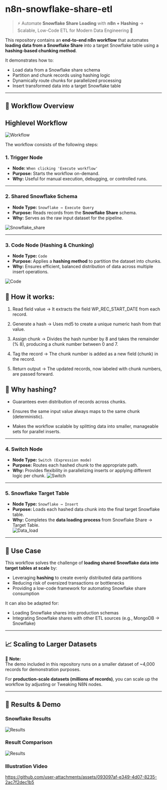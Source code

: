 # n8n-snowflake-share-etl

> ⚡ Automate **Snowflake Share Loading** with **n8n + Hashing** → Scalable, Low-Code ETL for Modern Data Engineering 🚀

This repository contains an **end-to-end n8n workflow** that automates **loading data from a Snowflake Share** into a target Snowflake table using a **hashing-based chunking method**.  

It demonstrates how to:  
- Load data from a Snowflake share schema  
- Partition and chunk records using hashing logic  
- Dynamically route chunks for parallelized processing  
- Insert transformed data into a target Snowflake table  

---

## 🚀 Workflow Overview  

## Highlevel Workflow

![Workflow](images/Workflow.png)

The workflow consists of the following steps:

### 1. **Trigger Node**
- **Node:** `When clicking 'Execute workflow'`  
- **Purpose:** Starts the workflow on-demand.  
- **Why:** Useful for manual execution, debugging, or controlled runs.  

---

### 2. **Shared Snowflake Schema**
- **Node Type:** `Snowflake → Execute Query`  
- **Purpose:** Reads records from the **Snowflake Share** schema.  
- **Why:** Serves as the raw input dataset for the pipeline.  

![Snowflake_share](images/Shared_Snowflake.png)

---

### 3. **Code Node (Hashing & Chunking)**
- **Node Type:** `Code`  
- **Purpose:** Applies a **hashing method** to partition the dataset into chunks.  
- **Why:** Ensures efficient, balanced distribution of data across multiple insert operations.  

![Code](images/Code.png)

## 🔎 How it works:

1.  Read field value → It extracts the field WP_REC_START_DATE from each record.

2. Generate a hash → Uses md5 to create a unique numeric hash from that value.

3. Assign chunk → Divides the hash number by 8 and takes the remainder (% 8), producing a chunk number between 0 and 7.

4. Tag the record → The chunk number is added as a new field (chunk) in the record.

5. Return output → The updated records, now labeled with chunk numbers, are passed forward.


## 🎯 Why hashing?

- Guarantees even distribution of records across chunks.

- Ensures the same input value always maps to the same chunk (deterministic).

- Makes the workflow scalable by splitting data into smaller, manageable sets for parallel inserts.

---

### 4. **Switch Node**
- **Node Type:** `Switch (Expression mode)`  
- **Purpose:** Routes each hashed chunk to the appropriate path.  
- **Why:** Provides flexibility in parallelizing inserts or applying different logic per chunk. 
![Switch](images/Switch.png) 

---

### 5. **Snowflake Target Table**
- **Node Type:** `Snowflake → Insert`  
- **Purpose:** Loads each hashed data chunk into the final target Snowflake table.  
- **Why:** Completes the **data loading process** from Snowflake Share → Target Table.  
![Data_load](images/Snowflake_Target.png) 
---

## 🎯 Use Case  

This workflow solves the challenge of **loading shared Snowflake data into target tables at scale** by:  
- Leveraging **hashing** to create evenly distributed data partitions  
- Reducing risk of oversized transactions or bottlenecks  
- Providing a low-code framework for automating Snowflake share consumption  

It can also be adapted for:  

- Loading Snowflake shares into production schemas  
- Integrating Snowflake shares with other ETL sources (e.g., MongoDB → Snowflake)  

---

## 📈 Scaling to Larger Datasets  

📝 **Note:**  
The demo included in this repository runs on a smaller dataset of ~4,000 records for demonstration purposes.  

For **production-scale datasets (millions of records)**, you can scale up the workflow by adjusting or Tweaking N8N nodes.

---

## 📸 Results & Demo  
 
### Snowflake Results

![Results](images/Snowflake_results.png) 

### Result Comparison

![Results](images/row_count_results.png)

### Illustration Video


https://github.com/user-attachments/assets/093097af-e349-4d07-8235-2ac7f2dec1b5

